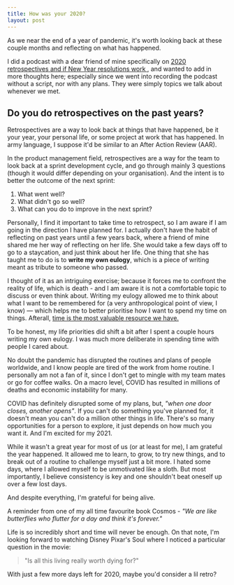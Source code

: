 ```yaml
---
title: How was your 2020?
layout: post
---
```


As we near the end of a year of pandemic, it's worth looking back at these couple months and reflecting on what has happened.

I did a podcast with a dear friend of mine specifically on <a href="https://open.spotify.com/show/11KfxTr0zAHwh3rOnyJI8D?si=4--wWuwsRR23Ocw6SL6t4w">2020 retrospectives and if New Year resolutions work </a>, and wanted to add in more thoughts here; especially since we went into recording the podcast without a script, nor with any plans. They were simply topics we talk about whenever we met.

## Do you do retrospectives on the past years? 

Retrospectives are a way to look back at things that have happened, be it your year, your personal life, or some project at work that has happened. In army language, I suppose it'd be similar to an After Action Review (AAR).

In the product management field, retrospectives are a way for the team to look back at a sprint development cycle, and go through mainly 3 questions (though it would differ depending on your organisation). And the intent is to better the outcome of the next sprint:

1. What went well?
2. What didn't go so well?
3. What can you do to improve in the next sprint?

Personally, I find it important to take time to retrospect, so I am aware if I am going in the direction I have planned for. I actually don't have the habit of reflecting on past years until a few years back, where a friend of mine shared me her way of reflecting on her life. She would take a few days off to go to a staycation, and just think about her life. One thing that she has taught me to do is to **write my own eulogy**, which is a piece of writing meant as tribute to someone who passed.

I thought of it as an intriguing exercise; because it forces me to confront the reality of life, which is death - and I am aware it is not a comfortable topic to discuss or even think about. Writing my eulogy allowed me to think about what I want to be remembered for (a very anthropological point of view, I know)  — which helps me to better prioritise how I want to spend my time on things. Afterall, <a href="https://theprofile.substack.com/p/time-resource-hamilton">time is the most valuable resource we have.</a>

To be honest, my life priorities did shift a bit after I spent a couple hours writing my own eulogy. I was much more deliberate in spending time with people I cared about.

No doubt the pandemic has disrupted the routines and plans of people worldwide, and I know people are tired of the work from home routine. I personally am not a fan of it, since I don't get to mingle with my team mates or go for coffee walks. On a macro level, COVID has resulted in millions of deaths and economic instability for many.

COVID has definitely disrupted some of my plans, but, <i>"when one door closes, another opens"</i>. If you can't do something you've planned for, it doesn't mean you can't do a million other things in life. There's so many opportunities for a person to explore, it just depends on how much you want it. And I'm excited for my 2021.

While it wasn't a great year for most of us (or at least for me), I am grateful the year happened. It allowed me to learn, to grow, to try new things, and to break out of a routine to challenge myself just a bit more. I hated some days, where I allowed myself to be unmotivated like a sloth. But most importantly, I believe consistency is key and one shouldn't beat oneself up over a few lost days. 

And despite everything, I'm grateful for being alive.

A reminder from one of my all time favourite book Cosmos - <i>"We are like butterflies who flutter for a day and think it's forever."</i>

Life is so incredibly short and time will never be enough. On that note, I'm looking forward to watching Disney Pixar's Soul where I noticed a particular question in the movie: 

> "Is all this living really worth dying for?"

With just a few more days left for 2020, maybe you'd consider a lil retro?

